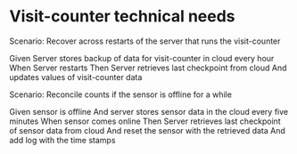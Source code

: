 # Visit-counter technical needs

Scenario: Recover across restarts of the server
that runs the visit-counter

  Given Server stores backup of data for visit-counter in cloud every hour
  When Server restarts
  Then Server retrieves last checkpoint from cloud
  And updates values of visit-counter data

Scenario: Reconcile counts if the sensor is offline for a while

  Given sensor is offline
  And server stores sensor data in the cloud every five minutes
  When sensor comes online
  Then Server retrieves last checkpoint of sensor data from cloud
  And reset the sensor with the retrieved data
  And add log with the time stamps
